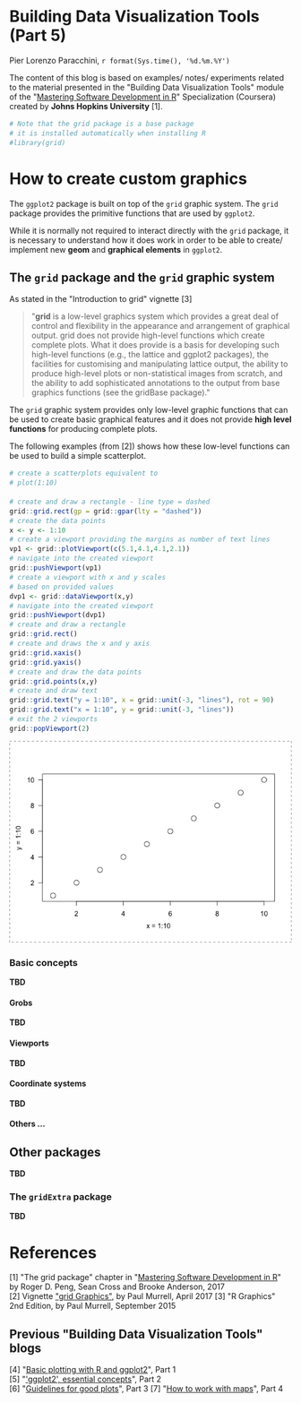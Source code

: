 # Building Data Visualization Tools (Part 5)
Pier Lorenzo Paracchini, `r format(Sys.time(), '%d.%m.%Y')`  



The content of this blog is based on examples/ notes/ experiments related to the material presented in the "Building Data Visualization Tools" module of the "[Mastering Software Development in R](https://www.coursera.org/specializations/r)" Specialization (Coursera) created by __Johns Hopkins University__ [1].


```r
# Note that the grid package is a base package
# it is installed automatically when installing R
#library(grid)
```

# How to create custom graphics

The `ggplot2` package is built on top of the `grid` graphic system. The `grid` package provides the primitive functions that are used by `ggplot2`. 

While it is normally not required to interact directly with the `grid` package, it is necessary to understand how it does work in order to be able to create/ implement new __geom__ and __graphical elements__ in `ggplot2`.

## The `grid` package and the `grid` graphic system

As stated in the "Introduction to grid" vignette [3]  

> "__grid__ is a low-level graphics system which provides a great deal of control and flexibility in the appearance and arrangement of graphical output. grid does not provide high-level functions which create complete plots. What it does provide is a basis for developing such high-level functions (e.g., the lattice and ggplot2 packages), the facilities for customising and manipulating lattice output, the ability to produce high-level plots or non-statistical images from scratch, and the ability to add sophisticated annotations to the output from base graphics functions (see the gridBase package)."

The `grid` graphic system provides only low-level graphic functions that can be used to create basic graphical features and it does not provide __high level functions__ for producing complete plots. 

The following examples (from [2]) shows how these low-level functions can be used to build a simple scatterplot.


```r
# create a scatterplots equivalent to 
# plot(1:10)

# create and draw a rectangle - line type = dashed
grid::grid.rect(gp = grid::gpar(lty = "dashed"))
# create the data points
x <- y <- 1:10
# create a viewport providing the margins as number of text lines
vp1 <- grid::plotViewport(c(5.1,4.1,4.1,2.1))
# navigate into the created viewport
grid::pushViewport(vp1)
# create a viewport with x and y scales
# based on provided values
dvp1 <- grid::dataViewport(x,y)
# navigate into the created viewport
grid::pushViewport(dvp1)
# create and draw a rectangle
grid::grid.rect()
# create and draws the x and y axis
grid::grid.xaxis()
grid::grid.yaxis()
# create and draw the data points
grid::grid.points(x,y)
# create and draw text
grid::grid.text("y = 1:10", x = grid::unit(-3, "lines"), rot = 90)
grid::grid.text("x = 1:10", y = grid::unit(-3, "lines"))
# exit the 2 viewports
grid::popViewport(2)
```

![](buildingDataVisualizationTools_part_05_files/figure-html/scatterplotExample-1.png)<!-- -->

### Basic concepts

__TBD__

#### Grobs

__TBD__

#### Viewports

__TBD__

#### Coordinate systems

__TBD__

#### Others ...

## Other packages

__TBD__

### The `gridExtra` package

__TBD__

# References

[1] "The grid package" chapter in "[Mastering Software Development in R](http://rdpeng.github.io/RProgDA/the-grid-package.html)" by Roger D. Peng, Sean Cross and Brooke Anderson, 2017  
[2] Vignette ["grid Graphics"](https://stat.ethz.ch/R-manual/R-devel/library/grid/doc/grid.pdf), by Paul Murrell, April 2017 
[3] "R Graphics" 2nd Edition, by Paul Murrell, September 2015

## Previous "Building Data Visualization Tools" blogs

[4] "[Basic plotting with R and ggplot2](https://pparacch.github.io/2017/07/06/plotting_in_R_ggplot2_part_1.html)", Part 1  
[5] "['ggplot2', essential concepts](https://pparacch.github.io/2017/07/14/plotting_in_R_ggplot2_part_2.html)", Part 2  
[6] "[Guidelines for good plots](https://pparacch.github.io/2017/07/18/plotting_in_R_ggplot2_part_3.html)", Part 3
[7] "[How to work with maps](https://pparacch.github.io/2017/08/28/plotting_in_R_ggplot2_part_4.html)", Part 4
